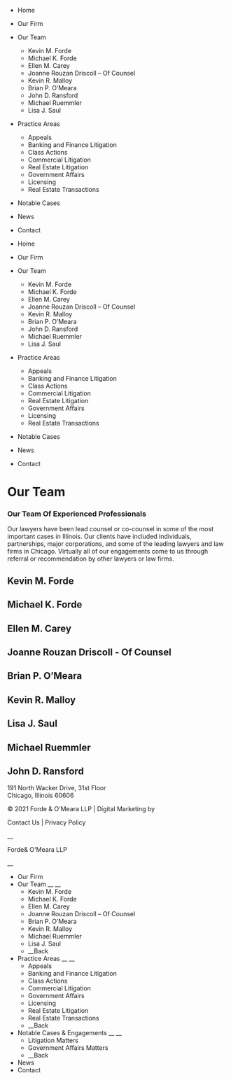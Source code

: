   * Home
  * Our Firm
  * Our Team

    * Kevin M. Forde
    * Michael K. Forde
    * Ellen M. Carey
    * Joanne Rouzan Driscoll – Of Counsel
    * Kevin R. Malloy
    * Brian P. O’Meara
    * John D. Ransford
    * Michael Ruemmler
    * Lisa J. Saul
  * Practice Areas

    * Appeals
    * Banking and Finance Litigation
    * Class Actions
    * Commercial Litigation
    * Real Estate Litigation
    * Government Affairs
    * Licensing
    * Real Estate Transactions
  * Notable Cases
  * News
  * Contact

  * Home
  * Our Firm
  * Our Team
    * Kevin M. Forde
    * Michael K. Forde
    * Ellen M. Carey
    * Joanne Rouzan Driscoll – Of Counsel
    * Kevin R. Malloy
    * Brian P. O’Meara
    * John D. Ransford
    * Michael Ruemmler
    * Lisa J. Saul
  * Practice Areas
    * Appeals
    * Banking and Finance Litigation
    * Class Actions
    * Commercial Litigation
    * Real Estate Litigation
    * Government Affairs
    * Licensing
    * Real Estate Transactions
  * Notable Cases
  * News
  * Contact

# Our Team

###  Our Team Of Experienced Professionals

Our lawyers have been lead counsel or co-counsel in some of the most important
cases in Illinois. Our clients have included individuals, partnerships, major
corporations, and some of the leading lawyers and law firms in Chicago.
Virtually all of our engagements come to us through referral or recommendation
by other lawyers or law firms.

##  Kevin M. Forde

##  Michael K. Forde

##  Ellen M. Carey

##  Joanne Rouzan Driscoll - Of Counsel

##  Brian P. O’Meara

##  Kevin R. Malloy

##  Lisa J. Saul

##  Michael Ruemmler

##  John D. Ransford

191 North Wacker Drive, 31st Floor  
Chicago, Illinois 60606

© 2021 Forde & O'Meara LLP | Digital Marketing by

Contact Us | Privacy Policy

 __

Forde& O'Meara LLP

 __

  * Our Firm
  * Our Team __ __
    * Kevin M. Forde
    * Michael K. Forde
    * Ellen M. Carey
    * Joanne Rouzan Driscoll – Of Counsel
    * Brian P. O’Meara
    * Kevin R. Malloy
    * Michael Ruemmler
    * Lisa J. Saul
    *  __Back
  * Practice Areas __ __
    * Appeals
    * Banking and Finance Litigation
    * Class Actions
    * Commercial Litigation
    * Government Affairs
    * Licensing
    * Real Estate Litigation
    * Real Estate Transactions
    *  __Back
  * Notable Cases & Engagements __ __
    * Litigation Matters
    * Government Affairs Matters
    *  __Back
  * News
  * Contact

